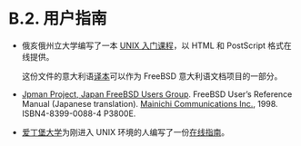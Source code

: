# B.2. 用户指南

- 俄亥俄州立大学编写了一本 [UNIX 入门课程](http://www.cs.duke.edu/csl/docs/unix_course/)，以 HTML 和 PostScript 格式在线提供。

  这份文件的意大利语[译本](https://www.freebsd.org/doc/it_IT.ISO8859-15/books/unix-introduction/)可以作为 FreeBSD 意大利语文档项目的一部分。

- [Jpman Project, Japan FreeBSD Users Group](http://www.jp.freebsd.org/). FreeBSD User’s Reference Manual (Japanese translation). [Mainichi Communications Inc.](http://www.pc.mycom.co.jp/), 1998. ISBN4-8399-0088-4 P3800E.

- [爱丁堡大学](http://www.ed.ac.uk/)为刚进入 UNIX 环境的人编写了一份[在线指南](http://www.ed.ac.uk/information-services/help-consultancy/is-skills/catalogue/program-op-sys-catalogue/unix1)。
